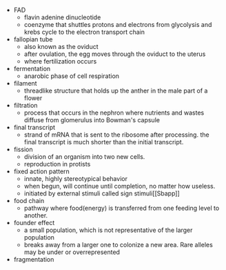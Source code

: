 - FAD
	- flavin adenine dinucleotide
	- coenzyme that shuttles protons and electrons from glycolysis and krebs cycle to the electron transport chain
- fallopian tube
	- also known as the oviduct
	- after ovulation, the egg moves through the oviduct to the uterus
	- where fertilization occurs
- fermentation
	- anarobic phase of cell respiration
- filament
	- threadlike structure that holds up the anther in the male part of a flower
- filtration
	- process that occurs in the nephron where nutrients and wastes diffuse from glomerulus into Bowman's capsule
- final transcript
	- strand of mRNA that is sent to the ribosome after processing. the final transcript is much shorter than the initial transcript.
- fission
	- division of an organism into two new cells.
	- reproduction in protists
- fixed action pattern
	- innate, highly stereotypical behavior
	- when begun, will continue until completion, no matter how useless.
	- initiated by external stimuli called sign stimuli[[Sbapp]]
- food chain
	- pathway where food(energy) is transferred from one feeding level to another.
- founder effect
	- a small population, which is not representative of the larger population
	- breaks away from a larger one to colonize a new area. Rare alleles may be under or overrepresented
- fragmentation